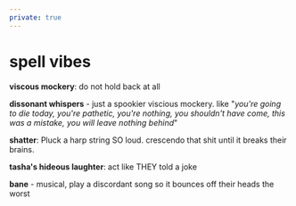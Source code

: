 ```yaml
---
private: true
---
```


# spell vibes

**viscous mockery**: do not hold back at all

**dissonant whispers** - just a spookier viscious mockery. like "*you're going to die today, you're pathetic, you're nothing, you shouldn't have come, this was a mistake, you will leave nothing behind*"

**shatter**: Pluck a harp string SO loud. crescendo that shit until it breaks their brains.

**tasha's hideous laughter**: act like THEY told a joke

**bane** - musical, play a discordant song so it bounces off their heads the worst
